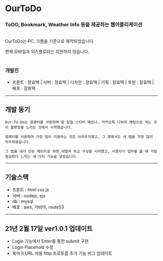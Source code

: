 # OurToDo

### ToDO, Bookmark, Weather Info 등을 제공하는 웹어플리케이션

<br>
OurToDo는 PC, 크롬을 기준으로 제작되었습니다.

현재 모바일과 익스플로러는 지원하지 않습니다.
<br>
<br>

### 개발진

- 프론트 : 장효택 | 서버 : 장효택 | 디자인 : 장효택 | 기획 : 장효택 | 후원 : 장효택 | 배포 : 장효택

---

## 개발 동기

    Our-To-Do는 컴퓨터를 사용하며 할 일을 스티커 메모나, 카카오톡 나와의 채팅으로 적는 것이 불편함을 느끼는 것에서 시작했습니다.

    컴퓨터를 사용하며 가장 많이 이용하는 것은 브라우저였고, 그 중에서도 새 탭을 가장 많이 마주하였습니다.

    그 탭을 내가 만든 페이지로 하면 어떨까 하고 구상을 시작했고, 사용자가 업무를 볼 때 가장 필요하다 느끼는 세 가지 기능을 넣었습니다.

---

## 기술스택

- 프론트 : html css js
- 서버 : nodejs, ejs
- db : mysql
- 배포 : aws, 가비아, route53

---

## 21년 2월 17일 ver1.0.1 업데이트

- Login 기능에서 Enter를 통한 submit 구현
- Login Placehold 수정
- 북마크 URL 자동 http 프로토콜 추가 기능 버그 업데이트

